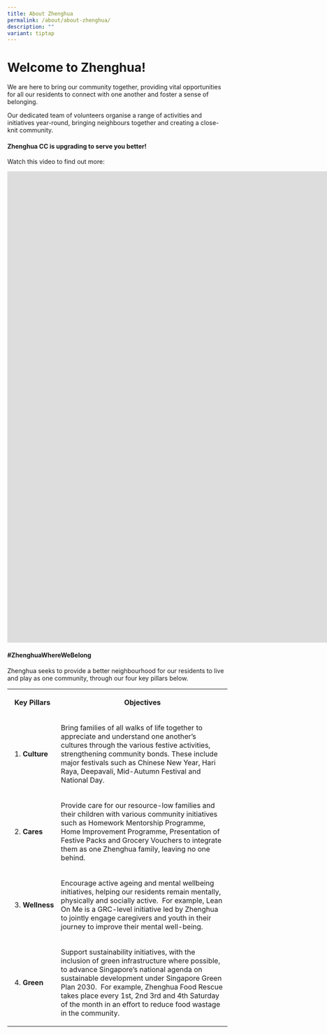 ```yaml
---
title: About Zhenghua
permalink: /about/about-zhenghua/
description: ""
variant: tiptap
---
```

<h1>Welcome to Zhenghua!</h1><p>We are here to bring our community together, providing vital opportunities for all our residents to connect with one another and foster a sense of belonging.</p><p>Our dedicated team of volunteers organise a range of activities and initiatives year-round, bringing neighbours together and creating a close-knit community.</p><p></p><h4>Zhenghua CC is upgrading to serve you better!</h4><p>Watch this video to find out more:</p><div class="iframe-wrapper"><iframe height="1080" width="1920" allowfullscreen="true" frameborder="0" src="https://player.vimeo.com/video/892979622?badge=0&amp;autopause=0&amp;player_id=0&amp;app_id=58479"></iframe></div><p></p><h4>#ZhenghuaWhereWeBelong</h4><p>Zhenghua seeks to provide a better neighbourhood for our residents to live and play as one community, through our four key pillars below.</p><table><tbody><tr><th rowspan="1" colspan="1"><p>Key Pillars</p></th><th rowspan="1" colspan="1"><p>Objectives</p></th></tr><tr><td rowspan="1" colspan="1"><ol data-tight="true" class="tight"><li><p><strong>Culture</strong></p></li></ol></td><td rowspan="1" colspan="1"><p>Bring families of all walks of life together to appreciate and understand one another’s cultures through the various festive activities, strengthening community bonds. These include major festivals such as Chinese New Year, Hari Raya, Deepavali, Mid-Autumn Festival and National Day.</p></td></tr><tr><td rowspan="1" colspan="1"><ol start="2" data-tight="true" class="tight"><li><p><strong>Cares</strong></p></li></ol></td><td rowspan="1" colspan="1"><p>Provide care for our resource-low families and their children with various community initiatives such as Homework Mentorship Programme, Home Improvement Programme, Presentation of Festive Packs and Grocery Vouchers to integrate them as one Zhenghua family, leaving no one behind.</p></td></tr><tr><td rowspan="1" colspan="1"><ol start="3" data-tight="true" class="tight"><li><p><strong>Wellness</strong></p></li></ol></td><td rowspan="1" colspan="1"><p>Encourage active ageing and mental wellbeing initiatives, helping our residents remain mentally, physically and socially active.&nbsp; For example, Lean On Me is a GRC-level initiative led by Zhenghua to jointly engage caregivers and youth in their journey to improve their mental well-being.</p></td></tr><tr><td rowspan="1" colspan="1"><ol start="4" data-tight="true" class="tight"><li><p><strong>Green</strong></p></li></ol></td><td rowspan="1" colspan="1"><p>Support sustainability initiatives, with the inclusion of green infrastructure where possible, to advance Singapore’s national agenda on sustainable development under Singapore Green Plan 2030.&nbsp; For example, Zhenghua Food Rescue takes place every 1st, 2nd 3rd and 4th Saturday of the month in an effort to reduce food wastage in the community.</p></td></tr></tbody></table><p></p>